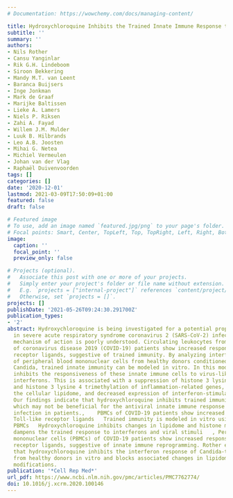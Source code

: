 ```yaml
---
# Documentation: https://wowchemy.com/docs/managing-content/

title: Hydroxychloroquine Inhibits the Trained Innate Immune Response to Interferons
subtitle: ''
summary: ''
authors:
- Nils Rother
- Cansu Yanginlar
- Rik G.H. Lindeboom
- Siroon Bekkering
- Mandy M.T. van Leent
- Baranca Buijsers
- Inge Jonkman
- Mark de Graaf
- Marijke Baltissen
- Lieke A. Lamers
- Niels P. Riksen
- Zahi A. Fayad
- Willem J.M. Mulder
- Luuk B. Hilbrands
- Leo A.B. Joosten
- Mihai G. Netea
- Michiel Vermeulen
- Johan van der Vlag
- Raphaël Duivenvoorden
tags: []
categories: []
date: '2020-12-01'
lastmod: 2021-03-09T17:50:09+01:00
featured: false
draft: false

# Featured image
# To use, add an image named `featured.jpg/png` to your page's folder.
# Focal points: Smart, Center, TopLeft, Top, TopRight, Left, Right, BottomLeft, Bottom, BottomRight.
image:
  caption: ''
  focal_point: ''
  preview_only: false

# Projects (optional).
#   Associate this post with one or more of your projects.
#   Simply enter your project's folder or file name without extension.
#   E.g. `projects = ["internal-project"]` references `content/project/deep-learning/index.md`.
#   Otherwise, set `projects = []`.
projects: []
publishDate: '2021-05-26T09:24:30.291700Z'
publication_types:
- '2'
abstract: Hydroxychloroquine is being investigated for a potential prophylactic effect
  in severe acute respiratory syndrome coronavirus 2 (SARS-CoV-2) infection, but its
  mechanism of action is poorly understood. Circulating leukocytes from the blood
  of coronavirus disease 2019 (COVID-19) patients show increased responses to Toll-like
  receptor ligands, suggestive of trained immunity. By analyzing interferon responses
  of peripheral blood mononuclear cells from healthy donors conditioned with heat-killed
  Candida, trained innate immunity can be modeled in vitro. In this model, hydroxychloroquine
  inhibits the responsiveness of these innate immune cells to virus-like stimuli and
  interferons. This is associated with a suppression of histone 3 lysine 27 acetylation
  and histone 3 lysine 4 trimethylation of inflammation-related genes, changes in
  the cellular lipidome, and decreased expression of interferon-stimulated genes.
  Our findings indicate that hydroxychloroquine inhibits trained immunity in vitro,
  which may not be beneficial for the antiviral innate immune response to SARS-CoV-2
  infection in patients.,    PBMCs of COVID-19 patients show increased responses to
  Toll-like receptor ligands   Trained immunity is modeled in vitro using Candida-trained
  PBMCs   Hydroxychloroquine inhibits changes in lipidome and histone modifications   Hydroxychloroquine
  dampens the trained response to interferons and viral stimuli   , Peripheral blood
  mononuclear cells (PBMCs) of COVID-19 patients show increased responses to Toll-like
  receptor ligands, suggestive of innate immune reprogramming. Rother et al. show
  that hydroxychloroquine inhibits the interferon response of Candida-trained PBMCs
  from healthy donors in vitro and blocks associated changes in lipidome and histone
  modifications.
publication: '*Cell Rep Med*'
url_pdf: https://www.ncbi.nlm.nih.gov/pmc/articles/PMC7762774/
doi: 10.1016/j.xcrm.2020.100146
---
```

